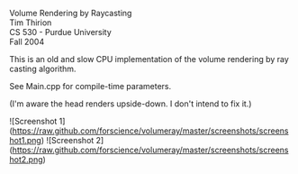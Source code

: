 Volume Rendering by Raycasting  
Tim Thirion  
CS 530 - Purdue University  
Fall 2004

This is an old and slow CPU implementation of the volume rendering by ray casting
algorithm.

See Main.cpp for compile-time parameters.

(I'm aware the head renders upside-down. I don't intend to fix it.)

![Screenshot 1]
(https://raw.github.com/forscience/volumeray/master/screenshots/screenshot1.png)
![Screenshot 2]
(https://raw.github.com/forscience/volumeray/master/screenshots/screenshot2.png)
